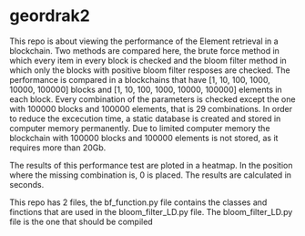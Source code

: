 # geordrak2
This repo is about viewing the performance of the Element retrieval in a blockchain. 
Two methods are compared here, the brute force method in which every item in every block is checked and the bloom filter method in which only the blocks with positive bloom filter resposes are checked.
The performance is compared in a blockchains that have [1, 10, 100, 1000, 10000, 100000] blocks and [1, 10, 100, 1000, 10000, 100000] elements in each block.
Every combination of the parameters is checked except the one with 100000 blocks and 100000 elements, that is 29 combinations.
In order to reduce the excecution time, a static database is created and stored in computer memory permanently. 
Due to limited computer memory the blockchain with 100000 blocks and 100000 elements is not stored, as it requires more than 20Gb.

The results of this performance test are ploted in a heatmap. In the position where the missing combination is, 0 is placed. 
The results are calculated in seconds.

This repo has 2 files, the bf_function.py file contains the classes and finctions that are used in the bloom_filter_LD.py file.
The bloom_filter_LD.py file is the one that should be compiled
